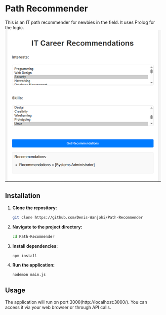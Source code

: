 # Path Recommender

This is an IT path recommender for newbies in the field. It uses Prolog for the logic.
![Alt text](image.png)
## Installation

1.  **Clone the repository:**
    ```bash
    git clone https://github.com/Denis-Wanjohi/Path-Recommender
    ```

2.  **Navigate to the project directory:**
    ```bash
    cd Path-Recommender
    ```

3.  **Install dependencies:**
    ```bash
    npm install
    ```

4.  **Run the application:**
    ```bash
    nodemon main.js 
    ```

## Usage

The application will run on port 3000(http://localhost:3000/). You can access it via your web browser or through API calls.